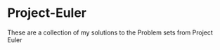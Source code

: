 Project-Euler
=============

These are a collection of my solutions to the Problem sets from Project Euler
